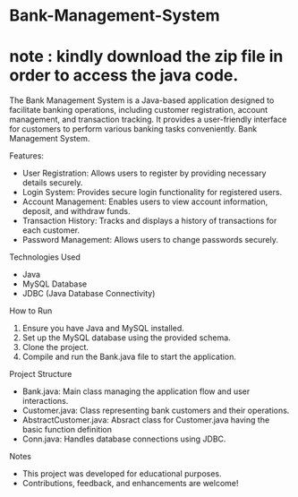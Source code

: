 # Bank-Management-System

# note : kindly download the zip file in order to access the java code.

The Bank Management System is a Java-based application designed to facilitate banking operations, including customer registration, account management, and transaction tracking. It provides a user-friendly interface for customers to perform various banking tasks conveniently.
Bank Management System.

Features:
- User Registration: Allows users to register by providing necessary details securely.
- Login System: Provides secure login functionality for registered users.
- Account Management: Enables users to view account information, deposit, and withdraw funds.
- Transaction History: Tracks and displays a history of transactions for each customer.
- Password Management: Allows users to change passwords securely.

Technologies Used
- Java
- MySQL Database
- JDBC (Java Database Connectivity)

How to Run
1. Ensure you have Java and MySQL installed.
2. Set up the MySQL database using the provided schema.
3. Clone the project.
4. Compile and run the Bank.java file to start the application.

Project Structure
- Bank.java: Main class managing the application flow and user interactions.
- Customer.java: Class representing bank customers and their operations.
- AbstractCustomer.java: Absract class for Customer.java having the basic function definition
- Conn.java: Handles database connections using JDBC.

Notes
- This project was developed for educational purposes.
- Contributions, feedback, and enhancements are welcome!
